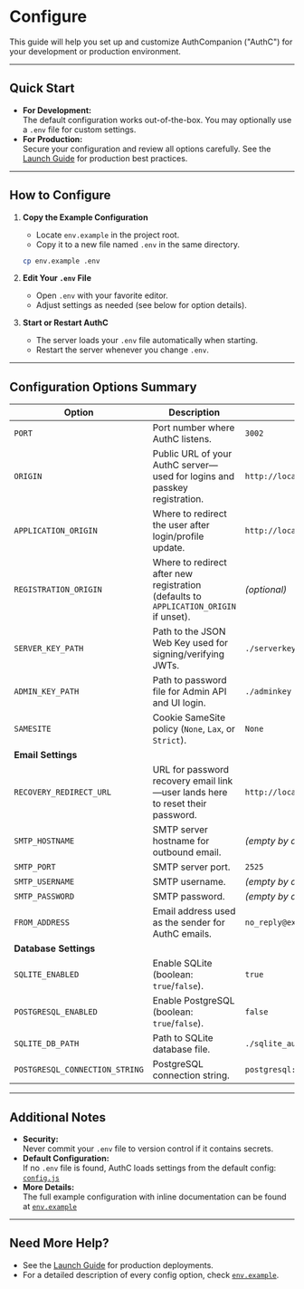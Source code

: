 # Configure

This guide will help you set up and customize AuthCompanion ("AuthC") for your development or production environment.

---

## Quick Start

- **For Development:**  
  The default configuration works out-of-the-box. You may optionally use a `.env` file for custom settings.
- **For Production:**  
  Secure your configuration and review all options carefully. See the [Launch Guide](launch.md) for production best practices.

---

## How to Configure

1. **Copy the Example Configuration**

   - Locate `env.example` in the project root.
   - Copy it to a new file named `.env` in the same directory.

   ```sh
   cp env.example .env
   ```

2. **Edit Your `.env` File**

   - Open `.env` with your favorite editor.
   - Adjust settings as needed (see below for option details).

3. **Start or Restart AuthC**
   - The server loads your `.env` file automatically when starting.
   - Restart the server whenever you change `.env`.

---

## Configuration Options Summary

| Option                         | Description                                                                           | Example/Default                           |
| ------------------------------ | ------------------------------------------------------------------------------------- | ----------------------------------------- |
| `PORT`                         | Port number where AuthC listens.                                                      | `3002`                                    |
| `ORIGIN`                       | Public URL of your AuthC server—used for logins and passkey registration.             | `http://localhost:3002`                   |
| `APPLICATION_ORIGIN`           | Where to redirect the user after login/profile update.                                | `http://localhost:3002/home`              |
| `REGISTRATION_ORIGIN`          | Where to redirect after new registration (defaults to `APPLICATION_ORIGIN` if unset). | _(optional)_                              |
| `SERVER_KEY_PATH`              | Path to the JSON Web Key used for signing/verifying JWTs.                             | `./serverkey`                             |
| `ADMIN_KEY_PATH`               | Path to password file for Admin API and UI login.                                     | `./adminkey`                              |
| `SAMESITE`                     | Cookie SameSite policy (`None`, `Lax`, or `Strict`).                                  | `None`                                    |
| **Email Settings**             |                                                                                       |                                           |
| `RECOVERY_REDIRECT_URL`        | URL for password recovery email link—user lands here to reset their password.         | `http://localhost:3002/profile`           |
| `SMTP_HOSTNAME`                | SMTP server hostname for outbound email.                                              | _(empty by default)_                      |
| `SMTP_PORT`                    | SMTP server port.                                                                     | `2525`                                    |
| `SMTP_USERNAME`                | SMTP username.                                                                        | _(empty by default)_                      |
| `SMTP_PASSWORD`                | SMTP password.                                                                        | _(empty by default)_                      |
| `FROM_ADDRESS`                 | Email address used as the sender for AuthC emails.                                    | `no_reply@example.com`                    |
| **Database Settings**          |                                                                                       |                                           |
| `SQLITE_ENABLED`               | Enable SQLite (boolean: `true`/`false`).                                              | `true`                                    |
| `POSTGRESQL_ENABLED`           | Enable PostgreSQL (boolean: `true`/`false`).                                          | `false`                                   |
| `SQLITE_DB_PATH`               | Path to SQLite database file.                                                         | `./sqlite_authc_database.db`              |
| `POSTGRESQL_CONNECTION_STRING` | PostgreSQL connection string.                                                         | `postgresql://admin@localhost:5432/users` |

---

## Additional Notes

- **Security:**  
  Never commit your `.env` file to version control if it contains secrets.
- **Default Configuration:**  
  If no `.env` file is found, AuthC loads settings from the default config: [`config.js`](https://github.com/authcompanion/authcompanion2/blob/main/config.js)
- **More Details:**  
  The full example configuration with inline documentation can be found at [`env.example`](https://github.com/authcompanion/authcompanion2/blob/main/env.example)

---

## Need More Help?

- See the [Launch Guide](launch.md) for production deployments.
- For a detailed description of every config option, check [`env.example`](https://github.com/authcompanion/authcompanion2/blob/main/env.example).
